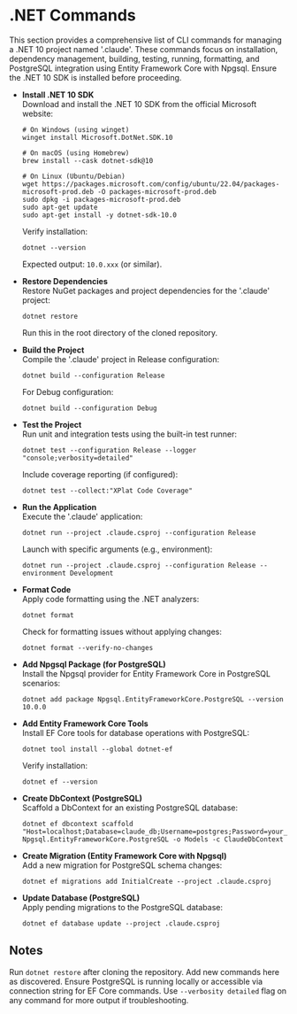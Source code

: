 # .NET Commands

This section provides a comprehensive list of CLI commands for managing a .NET 10 project named '.claude'. These commands focus on installation, dependency management, building, testing, running, formatting, and PostgreSQL integration using Entity Framework Core with Npgsql. Ensure the .NET 10 SDK is installed before proceeding.

- **Install .NET 10 SDK**  
  Download and install the .NET 10 SDK from the official Microsoft website:  
  ```
  # On Windows (using winget)
  winget install Microsoft.DotNet.SDK.10

  # On macOS (using Homebrew)
  brew install --cask dotnet-sdk@10

  # On Linux (Ubuntu/Debian)
  wget https://packages.microsoft.com/config/ubuntu/22.04/packages-microsoft-prod.deb -O packages-microsoft-prod.deb
  sudo dpkg -i packages-microsoft-prod.deb
  sudo apt-get update
  sudo apt-get install -y dotnet-sdk-10.0
  ```  
  Verify installation:  
  ```
  dotnet --version
  ```
  Expected output: `10.0.xxx` (or similar).

- **Restore Dependencies**  
  Restore NuGet packages and project dependencies for the '.claude' project:  
  ```
  dotnet restore
  ```  
  Run this in the root directory of the cloned repository.

- **Build the Project**  
  Compile the '.claude' project in Release configuration:  
  ```
  dotnet build --configuration Release
  ```  
  For Debug configuration:  
  ```
  dotnet build --configuration Debug
  ```

- **Test the Project**  
  Run unit and integration tests using the built-in test runner:  
  ```
  dotnet test --configuration Release --logger "console;verbosity=detailed"
  ```  
  Include coverage reporting (if configured):  
  ```
  dotnet test --collect:"XPlat Code Coverage"
  ```

- **Run the Application**  
  Execute the '.claude' application:  
  ```
  dotnet run --project .claude.csproj --configuration Release
  ```  
  Launch with specific arguments (e.g., environment):  
  ```
  dotnet run --project .claude.csproj --configuration Release --environment Development
  ```

- **Format Code**  
  Apply code formatting using the .NET analyzers:  
  ```
  dotnet format
  ```  
  Check for formatting issues without applying changes:  
  ```
  dotnet format --verify-no-changes
  ```

- **Add Npgsql Package (for PostgreSQL)**  
  Install the Npgsql provider for Entity Framework Core in PostgreSQL scenarios:  
  ```
  dotnet add package Npgsql.EntityFrameworkCore.PostgreSQL --version 10.0.0
  ```

- **Add Entity Framework Core Tools**  
  Install EF Core tools for database operations with PostgreSQL:  
  ```
  dotnet tool install --global dotnet-ef
  ```  
  Verify installation:  
  ```
  dotnet ef --version
  ```

- **Create DbContext (PostgreSQL)**  
  Scaffold a DbContext for an existing PostgreSQL database:  
  ```
  dotnet ef dbcontext scaffold "Host=localhost;Database=claude_db;Username=postgres;Password=your_password" Npgsql.EntityFrameworkCore.PostgreSQL -o Models -c ClaudeDbContext
  ```

- **Create Migration (Entity Framework Core with Npgsql)**  
  Add a new migration for PostgreSQL schema changes:  
  ```
  dotnet ef migrations add InitialCreate --project .claude.csproj
  ```

- **Update Database (PostgreSQL)**  
  Apply pending migrations to the PostgreSQL database:  
  ```
  dotnet ef database update --project .claude.csproj
  ```

## Notes
Run `dotnet restore` after cloning the repository. Add new commands here as discovered. Ensure PostgreSQL is running locally or accessible via connection string for EF Core commands. Use `--verbosity detailed` flag on any command for more output if troubleshooting.